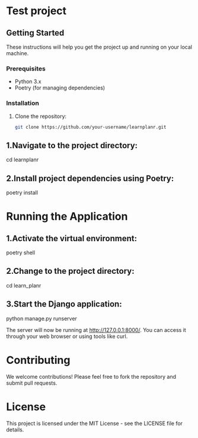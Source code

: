 # Test project

## Getting Started

These instructions will help you get the project up and running on your local machine.

### Prerequisites

- Python 3.x
- Poetry (for managing dependencies)

### Installation

1. Clone the repository:

   ```sh
   git clone https://github.com/your-username/learnplanr.git

## 1.Navigate to the project directory:


cd learnplanr

## 2.Install project dependencies using Poetry:


poetry install

# Running the Application
## 1.Activate the virtual environment:


poetry shell

## 2.Change to the project directory:


cd learn_planr

## 3.Start the Django application:


python manage.py runserver

The server will now be running at http://127.0.0.1:8000/. You can access it through your web browser or using tools like curl.


# Contributing

We welcome contributions! Please feel free to fork the repository and submit pull requests.

# License
This project is licensed under the MIT License - see the LICENSE file for details.

